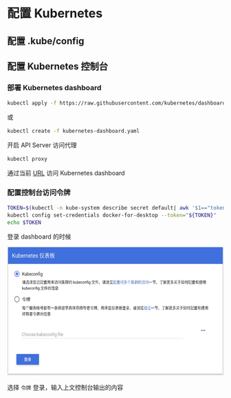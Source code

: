 # 配置 Kubernetes

## 配置 .kube/config

## 配置 Kubernetes 控制台

### 部署 Kubernetes dashboard

```bash
kubectl apply -f https://raw.githubusercontent.com/kubernetes/dashboard/v1.10.1/src/deploy/recommended/kubernetes-dashboard.yaml
```

或

```bash
kubectl create -f kubernetes-dashboard.yaml
```

开启 API Server 访问代理

```bash
kubectl proxy
```

通过当前 [URL](http://localhost:8001/api/v1/namespaces/kube-system/services/https:kubernetes-dashboard:/proxy/#!/overview?namespace=default) 访问 Kubernetes dashboard

### 配置控制台访问令牌

```bash
TOKEN=$(kubectl -n kube-system describe secret default| awk '$1=="token:"{print $2}')
kubectl config set-credentials docker-for-desktop --token="${TOKEN}"
echo $TOKEN
```

登录 dashboard 的时候

<img src="resources/k8s-dashboard-login.jpg" height="300px">

选择 `令牌` 登录，输入上文控制台输出的内容

```bash
```
